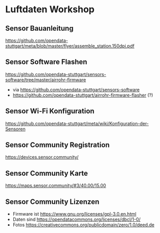 # Luftdaten Workshop

## Sensor Bauanleitung
https://github.com/opendata-stuttgart/meta/blob/master/flyer/assemble_station.150dpi.pdf

## Sensor Software Flashen
https://github.com/opendata-stuttgart/sensors-software/tree/master/airrohr-firmware
  * via https://github.com/opendata-stuttgart/sensors-software
  * https://github.com/opendata-stuttgart/airrohr-firmware-flasher (?)

## Sensor Wi-Fi Konfiguration
https://github.com/opendata-stuttgart/meta/wiki/Konfiguration-der-Sensoren

## Sensor Community Registration
https://devices.sensor.community/

## Sensor Community Karte
https://maps.sensor.community/#3/40.00/15.00

## Sensor Community Lizenzen
* Firmware ist https://www.gnu.org/licenses/gpl-3.0.en.html
* Daten sind https://opendatacommons.org/licenses/dbcl/1-0/
* Fotos https://creativecommons.org/publicdomain/zero/1.0/deed.de
